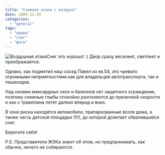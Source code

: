 ```yaml
---
title: "Снежная атака с воздуха"
date: 2009-12-29
categories: 
  - "general"
tags: 
  - "крыша"
  - "снег"
  - "фото"
---
```


![Воздушная атака](http://shevchenko4a.brovary.org/wp-content/uploads/2009/12/2009-12-29_1326.jpg "Воздушная атака")Снег это хорошо! :) Двор сразу веселеет, светлеет и преображается.

Однако, как подметил наш сосед Павел из кв.54, это чревато огромными неприятностями как для владельцев автотранспорта, так и пешеходов.

Над окнами мансардных окон и балконов нет защитного ограждения, поэтому снежные глыбы спокойно разгоняются до приличной скорости и как с трамплина летят далеко вперед и вниз.

В зоне риска находятся автомобили, припаркованные возле дома, а также часть детской площадки (!!!), до которой долетает обвалившийся снег.

Берегите себя! <!--more-->

P.S. Представители ЖЭКа знают об этом, но предпринимать, как обычно, ничего не собираются. 

<script type="text/javascript"> $(document).ready(function() { $("#imgPhotosProcuratura").attr("href","#container"); $("#container").pwi({ username: 'shevchenko4a.brovary.org', mode: 'album', album: 'sky_attack', thumbSize: 144, showAlbumDescription: false }); });</script>
